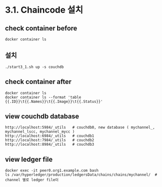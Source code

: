 # 3.1. Chaincode 설치
## check container before
```
docker container ls
```

## 설치
```
./start3_1.sh up -s couchdb
```

## check container after
```
docker container ls
docker container ls --format 'table {{.ID}}\t{{.Names}}\t{{.Image}}\t{{.Status}}'
```

## view couchdb database 
```
http://localhost:5984/_utils   # couchdb0, new database ( mychannel_, mychannel_lscc, mychannel_mycc )                            
http://localhost:6984/_utils   # couchdb1
http://localhost:7984/_utils   # couchdb2
http://localhost:8984/_utils   # couchdb3
```

## view ledger file
```
docker exec -it peer0.org1.example.com bash
ls /var/hyperledger/production/ledgersData/chains/chains/mychannel/  # channel 별로 ledger file이 
```
